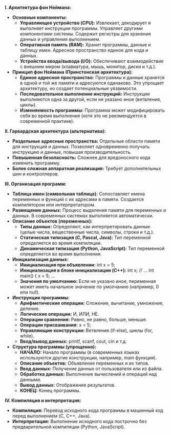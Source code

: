 **I. Архитектура фон Неймана:**
- **Основные компоненты:**
    - **Управляющее устройство (CPU):** Извлекает, декодирует и выполняет инструкции программы. Управляет другими компонентами системы. Содержит регистры для хранения данных и управления выполнением.
    - **Оперативная память (RAM):** Хранит программы, данные и таблицу имен. Адресное пространство единое для кода и данных.
    - **Устройства ввода/вывода (I/O):** Обеспечивают взаимодействие с внешним миром (клавиатура, мышь, монитор, диски и т.д.).
- **Принцип фон Неймана (Принстонская архитектура):**
    - **Единое адресное пространство:** Программы и данные хранятся в одной и той же памяти и адресуются одинаково. Это упрощает архитектуру, но создает потенциальные уязвимости.
    - **Последовательное выполнение инструкций:** Инструкции выполняются одна за другой, если не указано иное (ветвления, циклы).
    - **Изменяемость программы:** Программа может модифицировать себя во время выполнения (хотя это не рекомендуется в современной практике).

**II. Гарвардская архитектура (альтернатива):**
- **Раздельные адресные пространства:** Отдельные области памяти для инструкций и данных. Позволяет одновременно получать инструкцию и данные, повышая производительность.
- **Повышенная безопасность:** Сложнее для вредоносного кода изменить программу.
- **Более сложная аппаратная реализация:** Требует дополнительных шин и контроллеров.

**III. Организация программ:**
- **Таблица имен (символьная таблица):** Сопоставляет имена переменных и функций с их адресами в памяти. Создается компилятором или интерпретатором.
- **Размещение данных:** Процесс выделения памяти для переменных и данных. В современных системах выполняется автоматически.
- **Описание объектов (переменных):**
    - **Типы данных:** Определяют, как интерпретировать данные (целые числа, вещественные числа, символы, строки и т.д.).
    - **Статическая типизация (C, Pascal, Java):** Тип переменной определяется во время компиляции.
    - **Динамическая типизация (Python, JavaScript):** Тип переменной определяется во время выполнения.
- **Инициализация данных:**
    - **Инициализация при объявлении:** int x = 5;
    - **Инициализация в блоке инициализации (C++):** int x; // ... int main() { x = 5; ... 
    - **Значения по умолчанию:** Если не указано иное, переменная может иметь начальное значение по умолчанию (например, 0 или null).
- **Инструкции программы:**
    - **Арифметические операции:** Сложение, вычитание, умножение, деление.
    - **Логические операции:** И, ИЛИ, НЕ.
    - **Операции сравнения:** Равно, не равно, больше, меньше.
    - **Операции присваивания:** x = 5;
    - **Управляющие конструкции:** Ветвления (if-else), циклы (for, while).
    - **Ввод/вывод данных:** printf, scanf, cout, cin и т.д.
- **Структура программы (упрощенно):**
    - **НАЧАЛО:** Начало программы (в современных языках используются другие конструкции, например, main функция).
    - **Описание объектов:** Объявление переменных и их типов.
    - **Ввод данных:** Получение данных от пользователя или из файла.
    - **Обработка данных:** Выполнение вычислений и операций над данными.
    - **Вывод данных:** Отображение результатов.
    - **КОНЕЦ:** Конец программы.

**IV. Компиляция и интерпретация:**
- **Компиляция:** Перевод исходного кода программы в машинный код перед выполнением (C, C++, Java).
- **Интерпретация:** Выполнение исходного кода построчно без предварительной компиляции (Python, JavaScript).